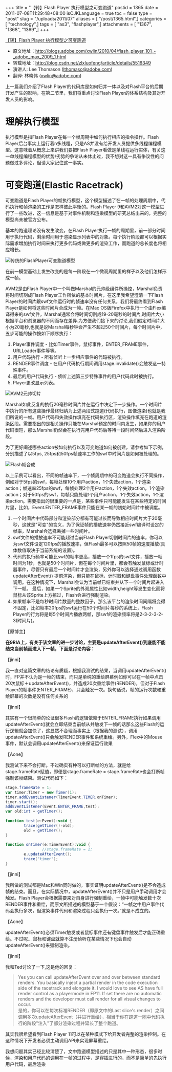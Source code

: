 +++
title = "【转】Flash Player 执行模型之可变跑道"
postid = 1365
date = 2011-07-08T11:29:48+08:00
isCJKLanguage = true
toc = false
type = "post"
slug = "/uploads/2011/07"
aliases = [ "/post/1365.html",]
categories = [ "technology",]
tags = [ "as3", "flashplayer",]
attachments = [ "1367", "1368", "1369",]
+++


[【转】Flash Player 执行模型之可变跑道](https://blog.zengrong.net/post/1365.html)

* 原文地址：<http://blogs.adobe.com/xwlin/2010/04/flash_player_101_-_adobe_max_2009_1.html>  
* 转载地址：<http://blog.csdn.net/zlxluofeng/article/details/5516349>  
* 演讲人: Lee Thomason (lthomaso@adobe.com)  
* 翻译: 林晓伟 (xwlin@adobe.com)  

上一篇我们介绍了Flash Player的代码库是如何归并一体以及对Flash平台的后期开发产生的影响，在第二节里，我们将重点讨论Flash Player的体系结构及其对开发人员的影响。

# 理解执行模型

执行模型是指Flash Player在每一个帧周期中如何执行相应的指令操作。Flash Player后台事实上运行着n多线程，只是AS并没有给开发人员提供多线程编程模型。这意味着从概念上来讲我们要把Flash Player看做是单线程运行实体，有关这一单线程编程模型的优势/劣势的争论从未休止过，我不想对这一具有争议性的问题做过多评论，但请大家记住这一事实。

# 可变跑道(Elastic Racetrack)

可变跑道是Flash Player的帧执行模型，这个模型描述了在一帧的处理周期中，代码执行和帧渲染的工作是怎样彼此平衡的。Flash Player 9和AVM2对这一模型进行了一些改进，这一信息是基于对事件机制和渲染模型的研究总结出来的，完整的模型尚未被官方公布。

基本的跑道理论没有发生改变，在Flash Player执行一帧的周期里，前一部分时间用于执行代码，剩余时间用于渲染显示列表中的对象。每个执行阶段都可以根据实际需求增加执行时间来执行更多代码或做更多的渲染工作，而跑道的总长度也将相应增长。

![传统的FlashPlayer可变跑道模型](/uploads/2011/07/eastic_racktrack.png)

在前一模型基础上发生改变的是每一阶段在一个微观周期里的样子以及他们怎样形成一帧。

AVM2是由Flash Player中一个叫做Marshal的元帅级组件所操控，Marshal负责将时间切割成Flash Player工作所依的基本时间片，在这里我希望澄清一下Flash Player的时间片跟swf文件运行时的帧速率没有任何关系，我们将最终看到Flash Player是如何将这些时间片合成为一帧。在Mac OS版Firefox中执行一个由Flex编译得来的swf文件，Marshal通常会将时间切割成19-20毫秒的时间片,时间片大小根据平台和浏览器的不同而存在差异.为方便我们接下来的讨论,我们假定时间片大小为20毫秒,也就是说Marshal每秒钟会产生不超过50个时间片，每个时间片中，五步可能的操作按如下顺序执行：

1. Player事件调度 - 比如Timer事件，鼠标事件，ENTER_FRAME事件，URLLoader事件等等。
1. 用户代码执行 - 所有侦听上一步相应事件的代码被执行。
1. RENDER事件调度 - 在用户代码执行期间调用stage.invalidate()会触发这一特殊事件。
1. 最后的用户代码执行 - 侦听上述第三步特殊事件的用户代码此时被执行。
1. Player更改显示列表。

![AVM2元帅切片](/uploads/2011/07/avm2_marshalled_slice.png)

Marshal如此反复的执行20毫秒时间片并在运行中决定下一步操作。一个时间片中执行的所有这些操作最终归纳为上述两段式跑道(代码执行，图像渲染)也就是我们所说的一帧。用户代码和失效操作填充在代码执行区，渲染操作填充在跑道的渲染区段。需要指出的是相关操作只能在Marshal预定的时间内发生，如果你的用户代码很短，那么Marshal仍然会在执行完用户代码后等待一段时间然后进入渲染阶段。

为了更好阐述哪些action被如何执行以及可变跑道如何被创建，请参考如下示例，分别描述了以5fps, 25fps和50fps帧速率工作的swf中时间片是如何被处理的。

![Flash帧合成](/uploads/2011/07/flash_frames_synthetize.jpg)

以上示例可以看出，不同的帧速率下，一个帧周期中的可变跑道会执行不同操作，例如对于5fps的swf，每帧处理10个用户action，1个失效action，1个渲染action；帧速率25fps的swf，每帧处理2个用户action，1个失效action，1个渲染action；对于50fps的swf，每帧只能处理1个用户action，1个失效action，1个渲染action。需要指出的很重要的一点是，某些事件只可能能发生在某些特定的时间片里，比如，Event.ENTER_FRAME事件只能在某一帧的初始时间片中被调度。

1. 一个时间片中代码部分和渲染部分都有可能过长而导致相应时间片大于20毫秒，这就是"可变"的含义，为了保证帧的播放速率仍然接近swf编译时设定的帧率，Marshal会选择丢掉一些时间片。
1. swf文件的播放速率不可能超过当前Flash Player切割时间片的速率，你可以为swf文件设定120fps的播放速率，但Flash最多可以按照50帧的速度播放(具体数值取决于当前系统的设置)。
1. 代码的执行频率可能比swf的帧率更高，播放一个1fps的swf文件，播放一帧时间为1秒，也就是50个时间片，但在每个时间片里，都会有触发鼠标或计时器事件，尽管只有最后一个时间片才会渲染，另外你可以选择通过调用函数updateAfterEvent() 提前渲染，但只能在鼠标，计时器和键盘事件处理函数中调用。在这种情况下，Marshal会认为当前帧已结束并从下一个时间片起进入下一帧。 最后，如果一个Sprite的外观属性比如width,height等发生变化而将鼠标从该Sprite上方掠过，Flash会进行强制渲染。
1. 如果帧率不是每秒时间片数量的整数因子，那么该平台的渲染时间间隔将变得不固定，比如帧率20fps的swf运行在50个时间片每秒的系统上，Flash Player的行为将是每5个时间片播放两帧，那swf的渲染频率将是2-3-2-3-2-3(时间片)。

【原博主】  

**在9RIA上，有关于该文章的进一步讨论，主要是updateAfterEvent()到底能不能结束当前帧而进入下一帧，下面是讨论内容：** 


【jinni】  

我一直对这篇文章的结论有质疑，根据我测试的结果，当调用updateAfterEvent()时，FP并不认为是一帧的结束，而只是单纯的重绘屏幕例如你可以在一帧中点击20次鼠标＋updateAfterEvent()，并造成20次重绘事件(RENDER)，但对于Flash Player的帧事件(ENTER_FRAME)，只会触发一次。换句话说，帧的运行次数和重绘屏幕的次数是没有任何关系的  

【jinni】  

其实有一个很简单的论证很多Flash的逻辑依赖于ENTER_FRAME执行如果调用updateAfterEvent()就会立即结束当前帧从并触发下一帧的话那么这些Flash的运行逻辑就会加快了，这显然不合理而事实上（根据我的测试），调用updateAfterEvent()只会触发RENDER事件和系统重绘。另外，Flex中的Mouse事件，默认会调用updateAfterEvent()来保证运行效果  

【Aone】  

我测试下来不会打断。不过确实有种可以打断帧的方法，就是给 stage.frameRate赋值，即便是stage.frameRate = stage.frameRate也会打断帧强制该帧结束。测试代码如下：  

``` actionscript
stage.frameRate = 1;  
var timer:Timer = new Timer(1);  
timer.addEventListener(TimerEvent.TIMER,onTimer);  
timer.start();  
addEventListener(Event.ENTER_FRAME,test);  
var old:int = getTimer();  
  
function test(e:Event):void {  
        trace(getTimer()-old);  
        old = getTimer();  
}  
  
function onTimer(e:TimerEvent):void {          
                //stage.frameRate = 1;  
        e.updateAfterEvent();  
        trace("timer");  
} 
```

【jinni】  

我所做的测试都是Mac和Win同时做的，事实证明updateAfterEvent()是不会造成帧的结束。而且，在实际情况中，updateAfterEvent()并不只是用户手动调用才会触发。Flash Player会根据需要来对自身进行强制重绘，一帧中可能触发数十次RENDER事件和重绘，而原文所描述的模型基于一个假设：“一帧之中用户事件代码会执行多次，但渲染事件代码和渲染过程只会执行一次。”就是不成立的。  

【Aone】  

updateAfterEvent()必须Timer触发或者鼠标事件还有键盘事件触发后才能正确重绘。不过呢... 鼠标和键盘就算不注册侦听在某些情况下也会自动updateAfterEvent()来强制渲染。  

【jinni】  

我和Ted讨论了一下,这是他的回复：  

>Yes you can call updateAfterEvent over and over between standard renders. You basically inject a partial render in the code execution side of the racetrack and elongate it. 
>I would love to see AS have full render control as a playermode in FP11. If set there are no automatic renders and the developer must call render for all visual changes to occur.  
>是的，你可以在每次标准RENDER（即原文中的Last slice's render）之间调用多次updateAfterEvent（并进行重绘），相当于你在跑道一圈中代码执行的阶段"注入"了部分渲染过程并延长了整个跑道。

其实我很希望看到Flash Player 11可以在某种模式下给开发者完整的渲染控制。在这种情况下开发者必须主动调用API来实现屏幕重绘。

我想问题其实已经比较清楚了，文中跑道模型描述的只是其中一种形态，很多时候，渲染和用户代码的调用在一帧的过程中，是穿插进行的，而不是简单的先执行用户代码，最后渲染
